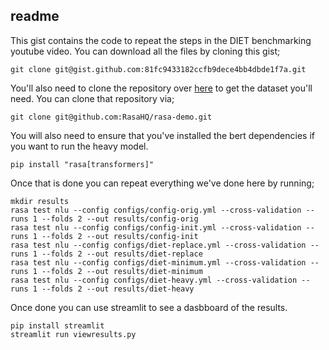 ## readme 

This gist contains the code to repeat the steps in the DIET benchmarking youtube video. You can download all the files by cloning this gist; 

```
git clone git@gist.github.com:81fc9433182ccfb9dece4bb4dbde1f7a.git
```

You'll also need to clone the repository over [here](https://github.com/RasaHQ/rasa-demo) to get the dataset you'll need. You can clone that repository via; 

```
git clone git@github.com:RasaHQ/rasa-demo.git
```

You will also need to ensure that you've installed the bert dependencies if you
want to run the heavy model. 

```
pip install "rasa[transformers]"
```

Once that is done you can repeat everything we've done here by running; 

```
mkdir results
rasa test nlu --config configs/config-orig.yml --cross-validation --runs 1 --folds 2 --out results/config-orig
rasa test nlu --config configs/config-init.yml --cross-validation --runs 1 --folds 2 --out results/config-init
rasa test nlu --config configs/diet-replace.yml --cross-validation --runs 1 --folds 2 --out results/diet-replace
rasa test nlu --config configs/diet-minimum.yml --cross-validation --runs 1 --folds 2 --out results/diet-minimum
rasa test nlu --config configs/diet-heavy.yml --cross-validation --runs 1 --folds 2 --out results/diet-heavy
```

Once done you can use streamlit to see a dasbboard of the results. 

```
pip install streamlit
streamlit run viewresults.py
```

